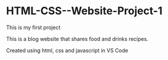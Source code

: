 # HTML-CSS--Website-Project-1
 
This  is my first project 

This is a blog website that shares food and drinks recipes.

Created using html, css and javascript in VS Code
